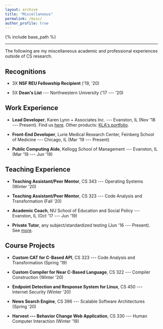 ```yaml
---
layout: archive
title: "Miscellaneous"
permalink: /misc/
author_profile: true
---
```


{% include base_path %}

---

The following are my miscellaneous academic and professional experiences 
outside of CS research.

## Recognitions

- 3X **NSF REU Fellowship Recipient** ('19, '20)

- 5X **Dean's List** --- Northwestern University ('17 --- '20)

## Work Experience 

- **Lead Developer**, Karen Lynn + Associates Inc. --- Evanston, IL (Nov '18 --- Present). Find
us [here](https://klabeautyllc.com). Other products: [KLA's portfolio](https://karenlynnmakeup.com).  

- **Front-End Developer**, Lurie Medical Research Center, Feinberg School of 
Medicine --- Chicago, IL (Mar '19 --- Present)

- **Public Computing Aide**, Kellogg School of Management --- Evanston, 
IL (Mar '19 --- Jun '19)

## Teaching Experience 

- **Teaching Assistant/Peer Mentor**, CS 343 --- Operating Systems (Winter
'20)

- **Teaching Assistant/Peer Mentor**, CS 323 --- Code Analysis and Transformation
(Fall '20)

- **Academic Coach**, NU School of Education and Social Policy --- Evanston, 
IL (Oct '17 --- Jun '19)

- **Private Tutor**, any subject/standardized testing (Jun '16 --- Present). See 
[more](https://www.thumbtack.com/il/evanston/test-prep/math-standardized-test-tutor/service/299791549670416544). 

## Course Projects

- **Custom CAT for C-Based API**, CS 323 --- Code Analysis and Transformation (Spring '19)

- **Custom Compiler for Near C-Based Language**, CS 322 --- Compiler Construction
(Winter '20)

- **Endpoint Detection and Response System for Linux**, CS 450 --- Internet Security
(Winter '20)

- **News Search Engine**, CS 396 --- Scalable Software Architectures (Spring '20)

- **Harvest --- Behavior Change Web Application**, CS 330 --- Human Computer Interaction
(Winter '19)

